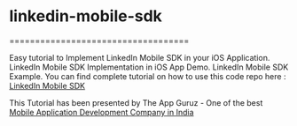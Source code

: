 # linkedin-mobile-sdk
===================================

Easy tutorial to Implement LinkedIn Mobile SDK in your iOS Application. LinkedIn Mobile SDK Implementation in iOS App Demo. LinkedIn Mobile SDK Example.
You can find complete tutorial on how to use this code repo here : <a target="_blank" href="http://www.theappguruz.com/blog/linkedin-mobile-sdk">LinkedIn Mobile SDK</a>

This Tutorial has been presented by The App Guruz - One of the best <a href="http://www.theappguruz.com/mobile-application-development/">Mobile Application Development Company in India</a>
